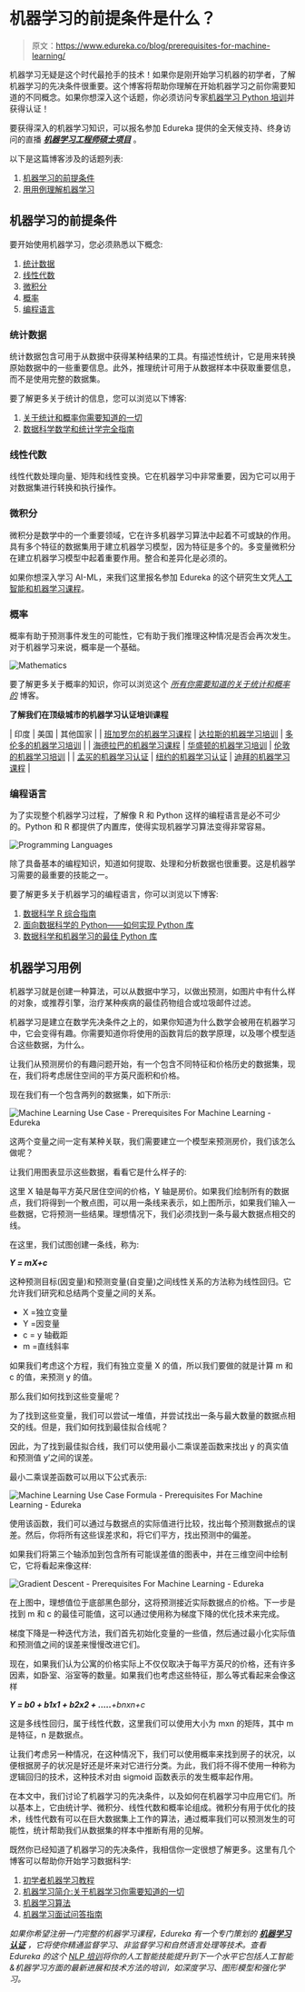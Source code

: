 # 机器学习的前提条件是什么？

> 原文：<https://www.edureka.co/blog/prerequisites-for-machine-learning/>

机器学习无疑是这个时代最抢手的技术！如果你是刚开始学习机器的初学者，了解机器学习的先决条件很重要。这个博客将帮助你理解在开始机器学习之前你需要知道的不同概念。如果你想深入这个话题，你必须访问专家[机器学习 Python 培训](https://www.edureka.co/machine-learning-certification-training)并获得认证！

要获得深入的机器学习知识，可以报名参加 Edureka 提供的全天候支持、终身访问的直播 ***[机器学习工程师硕士项目](https://www.edureka.co/masters-program/machine-learning-engineer-training)*** 。

以下是这篇博客涉及的话题列表:

1.  [机器学习的前提条件](#Prerequisites%20for%20Machine%20Learning)
2.  [用用例理解机器学习](#Understanding%20Machine%20Learning%20with%20a%20use%20case)

## **机器学习的前提条件**

要开始使用机器学习，您必须熟悉以下概念:

1.  [统计数据](#Statistics)
2.  [线性代数](#Linear%20Algebra)
3.  [微积分](#Calculus)
4.  [概率](#Probability)
5.  [编程语言](#Programming%20Languages)

### **统计数据**

统计数据包含可用于从数据中获得某种结果的工具。有描述性统计，它是用来转换原始数据中的一些重要信息。此外，推理统计可用于从数据样本中获取重要信息，而不是使用完整的数据集。

要了解更多关于统计的信息，您可以浏览以下博客:

1.  [关于统计和概率你需要知道的一切](https://www.edureka.co/blog/statistics-and-probability/)
2.  [数据科学数学和统计学完全指南](https://www.edureka.co/blog/math-and-statistics-for-data-science/)

### **线性代数**

线性代数处理向量、矩阵和线性变换。它在机器学习中非常重要，因为它可以用于对数据集进行转换和执行操作。

### **微积分**

微积分是数学中的一个重要领域，它在许多机器学习算法中起着不可或缺的作用。具有多个特征的数据集用于建立机器学习模型，因为特征是多个的。多变量微积分在建立机器学习模型中起着重要作用。整合和差异化是必须的。

如果你想深入学习 AI-ML，来我们这里报名参加 Edureka 的这个研究生文凭[人工智能和机器学习课程](https://www.edureka.co/executive-programs/machine-learning-and-ai)。

### **概率**

概率有助于预测事件发生的可能性，它有助于我们推理这种情况是否会再次发生。对于机器学习来说，概率是一个基础。

![Mathematics](img/25d17109ea3247089fee3029f1e69c2d.png)

要了解更多关于概率的知识，你可以浏览这个 *[所有你需要知道的关于统计和概率的](https://www.edureka.co/blog/statistics-and-probability/)* 博客。

**了解我们在顶级城市的机器学习认证培训课程**

| 印度 | 美国 | 其他国家 |
| [班加罗尔的机器学习课程](https://www.edureka.co/masters-program/machine-learning-engineer-training-bangalore) | [达拉斯的机器学习培训](https://www.edureka.co/masters-program/machine-learning-engineer-training-dallas) | [多伦多的机器学习培训](https://www.edureka.co/machine-learning-certification-training-toronto) |
| [海德拉巴的机器学习课程](https://www.edureka.co/masters-program/machine-learning-engineer-training-hyderabad) | [华盛顿的机器学习培训](https://www.edureka.co/masters-program/machine-learning-engineer-training-washington) | [伦敦的机器学习培训](https://www.edureka.co/machine-learning-certification-training-london) |
| [孟买的机器学习认证](https://www.edureka.co/machine-learning-certification-training-mumbai) | [纽约的机器学习认证](https://www.edureka.co/machine-learning-certification-training-new-york-city) | [迪拜的机器学习课程](https://www.edureka.co/masters-program/machine-learning-engineer-training-dubai) |

### **编程语言**

为了实现整个机器学习过程，了解像 R 和 Python 这样的编程语言是必不可少的。Python 和 R 都提供了内置库，使得实现机器学习算法变得非常容易。

![Programming Languages](img/4ca01d07382c9f5c6d643b8f1faaf30b.png)

除了具备基本的编程知识，知道如何提取、处理和分析数据也很重要。这是机器学习需要的最重要的技能之一。

要了解更多关于机器学习的编程语言，你可以浏览以下博客:

1.  [数据科学 R 综合指南](https://www.edureka.co/blog/r-for-data-science/)
2.  [面向数据科学的 Python——如何实现 Python 库](https://www.edureka.co/blog/learn-python-for-data-science/)
3.  [数据科学和机器学习的最佳 Python 库](https://www.edureka.co/blog/python-libraries-for-data-science-and-machine-learning/)

## **机器学习用例**

机器学习就是创建一种算法，可以从数据中学习，以做出预测，如图片中有什么样的对象，或推荐引擎，治疗某种疾病的最佳药物组合或垃圾邮件过滤。

机器学习是建立在数学先决条件之上的，如果你知道为什么数学会被用在机器学习中，它会变得有趣。你需要知道你将使用的函数背后的数学原理，以及哪个模型适合这些数据，为什么。

让我们从预测房价的有趣问题开始，有一个包含不同特征和价格历史的数据集，现在，我们将考虑居住空间的平方英尺面积和价格。

现在我们有一个包含两列的数据集，如下所示:

![Machine Learning Use Case - Prerequisites For Machine Learning - Edureka](img/cce8d433b0ef359fc56251b1dfaf551a.png)

这两个变量之间一定有某种关联，我们需要建立一个模型来预测房价，我们该怎么做呢？

让我们用图表显示这些数据，看看它是什么样子的:

这里 X 轴是每平方英尺居住空间的价格，Y 轴是房价。如果我们绘制所有的数据点，我们将得到一个散点图，可以用一条线来表示，如上图所示，如果我们输入一些数据，它将预测一些结果。理想情况下，我们必须找到一条与最大数据点相交的线。

在这里，我们试图创建一条线，称为:

***Y = mX+c***

这种预测目标(因变量)和预测变量(自变量)之间线性关系的方法称为线性回归。它允许我们研究和总结两个变量之间的关系。

*   X =独立变量
*   Y =因变量
*   c = y 轴截距
*   m =直线斜率

如果我们考虑这个方程，我们有独立变量 X 的值，所以我们要做的就是计算 m 和 c 的值，来预测 y 的值。

那么我们如何找到这些变量呢？

为了找到这些变量，我们可以尝试一堆值，并尝试找出一条与最大数量的数据点相交的线。但是，我们如何找到最佳拟合线呢？

因此，为了找到最佳拟合线，我们可以使用最小二乘误差函数来找出 y 的真实值和预测值 y’之间的误差。

最小二乘误差函数可以用以下公式表示:

![Machine Learning Use Case Formula - Prerequisites For Machine Learning - Edureka](img/56d4bc609e6edb46962a4d7d56ae1e1a.png)

使用该函数，我们可以通过与数据点的实际值进行比较，找出每个预测数据点的误差。然后，你将所有这些误差求和，将它们平方，找出预测中的偏差。

如果我们将第三个轴添加到包含所有可能误差值的图表中，并在三维空间中绘制它，它将看起来像这样:

![Gradient Descent - Prerequisites For Machine Learning - Edureka](img/5643eccf1722942b37df0900181c215a.png)

在上图中，理想值位于底部黑色部分，这将预测接近实际数据点的价格。下一步是找到 m 和 c 的最佳可能值，这可以通过使用称为梯度下降的优化技术来完成。

梯度下降是一种迭代方法，我们首先初始化变量的一些值，然后通过最小化实际值和预测值之间的误差来慢慢改进它们。

现在，如果我们认为公寓的价格实际上不仅仅取决于每平方英尺的价格，还有许多因素，如卧室、浴室等的数量。如果我们也考虑这些特征，那么等式看起来会像这样

***Y = b0 + b1x1 + b2x2 + …..**+bnxn+c*

这是多线性回归，属于线性代数，这里我们可以使用大小为 mxn 的矩阵，其中 m 是特征，n 是数据点。

让我们考虑另一种情况，在这种情况下，我们可以使用概率来找到房子的状况，以便根据房子的状况是好还是坏来对它进行分类。为此，我们将不得不使用一种称为逻辑回归的技术，这种技术对由 sigmoid 函数表示的发生概率起作用。

在本文中，我们讨论了机器学习的先决条件，以及如何在机器学习中应用它们。所以基本上，它由统计学、微积分、线性代数和概率论组成。微积分有用于优化的技术，线性代数有可以在巨大数据集上工作的算法，通过概率我们可以预测发生的可能性，统计帮助我们从数据集的样本中推断有用的见解。

既然你已经知道了机器学习的先决条件，我相信你一定很想了解更多。这里有几个博客可以帮助你开始学习数据科学:

1.  [初学者机器学习教程](https://www.edureka.co/blog/machine-learning-tutorial/)
2.  [机器学习简介:关于机器学习你需要知道的一切](https://www.edureka.co/blog/introduction-to-machine-learning/)
3.  [机器学习算法](https://www.edureka.co/blog/machine-learning-algorithms/)
4.  [机器学习面试问答指南](https://www.edureka.co/blog/machine-learning-interview-questions/)

*如果你希望注册一门完整的机器学习课程，Edureka 有一个专门策划的  [**机器学习认证**](https://www.edureka.co/masters-program/machine-learning-enginhttps://www.edureka.co/machine-learning-certification-trainingeer-training) ，它将使你精通监督学习、非监督学习和自然语言处理等技术。查看 Edureka 的这个 [NLP 培训](https://www.edureka.co/python-natural-language-processing-course)将你的人工智能技能提升到下一个水平它包括人工智能&机器学习方面的最新进展和技术方法的培训，如深度学习、图形模型和强化学习。*